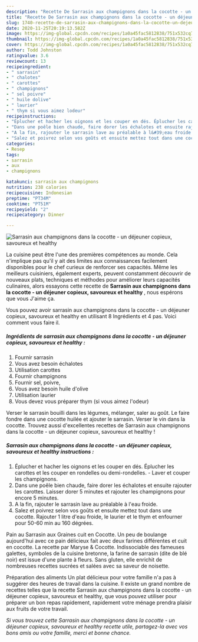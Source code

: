 ```yaml
---
description: "Recette De Sarrasin aux champignons dans la cocotte - un déjeuner copieux, savoureux et healthy"
title: "Recette De Sarrasin aux champignons dans la cocotte - un déjeuner copieux, savoureux et healthy"
slug: 1740-recette-de-sarrasin-aux-champignons-dans-la-cocotte-un-dejeuner-copieux-savoureux-et-healthy
date: 2020-11-25T20:19:13.582Z
image: https://img-global.cpcdn.com/recipes/1a0a45fac5812838/751x532cq70/sarrasin-aux-champignons-dans-la-cocotte-un-dejeuner-copieux-savoureux-et-healthy-photo-principale-de-la-recette.jpg
thumbnail: https://img-global.cpcdn.com/recipes/1a0a45fac5812838/751x532cq70/sarrasin-aux-champignons-dans-la-cocotte-un-dejeuner-copieux-savoureux-et-healthy-photo-principale-de-la-recette.jpg
cover: https://img-global.cpcdn.com/recipes/1a0a45fac5812838/751x532cq70/sarrasin-aux-champignons-dans-la-cocotte-un-dejeuner-copieux-savoureux-et-healthy-photo-principale-de-la-recette.jpg
author: Todd Johnston
ratingvalue: 3.6
reviewcount: 13
recipeingredient:
- " sarrasin"
- " chalotes"
- " carottes"
- " champignons"
- " sel poivre"
- " huile dolive"
- " laurier"
- " thym si vous aimez lodeur"
recipeinstructions:
- "Éplucher et hacher les oignons et les couper en dés. Éplucher les carottes et les couper en rondelles ou demi-rondelles. Laver et couper les champignons."
- "Dans une poêle bien chaude, faire dorer les échalotes et ensuite rajouter les carottes. Laisser dorer 5 minutes et rajouter les champignons pour encore 5 minutes."
- "A la fin, rajouter le sarrasin lave au préalable à l&#39;eau froide."
- "Salez et poivrez selon vos goûts et ensuite mettez tout dans une cocotte. Rajouter 1 litre d&#39;eau froide, le laurier et le thym et enfourner pour 50-60 min au 160 dégrées."
categories:
- Resep
tags:
- sarrasin
- aux
- champignons

katakunci: sarrasin aux champignons 
nutrition: 238 calories
recipecuisine: Indonesian
preptime: "PT34M"
cooktime: "PT51M"
recipeyield: "2"
recipecategory: Dinner

---
```



![Sarrasin aux champignons dans la cocotte - un déjeuner copieux, savoureux et healthy](https://img-global.cpcdn.com/recipes/1a0a45fac5812838/751x532cq70/sarrasin-aux-champignons-dans-la-cocotte-un-dejeuner-copieux-savoureux-et-healthy-photo-principale-de-la-recette.jpg)

La cuisine peut être l'une des premières compétences au monde. Cela n'implique pas qu'il y ait des limites aux connaissances facilement disponibles pour le chef curieux de renforcer ses capacités. Même les meilleurs cuisiniers, également experts, peuvent constamment découvrir de nouveaux plats, techniques et méthodes pour améliorer leurs capacités culinaires, alors essayons cette recette de <strong> Sarrasin aux champignons dans la cocotte - un déjeuner copieux, savoureux et healthy </strong>, nous espérons que vous J'aime ça.

<!--inarticleads1-->

Vous pouvez avoir sarrasin aux champignons dans la cocotte - un déjeuner copieux, savoureux et healthy en utilisant 8 Ingrédients et 4 pas. Voici comment vous faire il.

##### Ingrédients de sarrasin aux champignons dans la cocotte - un déjeuner copieux, savoureux et healthy :

1. Fournir  sarrasin
1. Vous avez besoin  échalotes
1. Utilisation  carottes
1. Fournir  champignons
1. Fournir  sel, poivre,
1. Vous avez besoin  huile d&#39;olive
1. Utilisation  laurier
1. Vous devez vous préparer  thym (si vous aimez l&#39;odeur)


Verser le sarrasin bouilli dans les légumes, mélanger, saler au goût. Le faire fondre dans une cocotte huilée et ajouter le sarrasin. Verser le vin dans la cocotte. Trouvez aussi d&#39;excellentes recettes de Sarrasin aux champignons dans la cocotte - un déjeuner copieux, savoureux et healthy ! 

<!--inarticleads2-->

##### Sarrasin aux champignons dans la cocotte - un déjeuner copieux, savoureux et healthy instructions :

1. Éplucher et hacher les oignons et les couper en dés. Éplucher les carottes et les couper en rondelles ou demi-rondelles. - Laver et couper les champignons.
1. Dans une poêle bien chaude, faire dorer les échalotes et ensuite rajouter les carottes. Laisser dorer 5 minutes et rajouter les champignons pour encore 5 minutes.
1. A la fin, rajouter le sarrasin lave au préalable à l&#39;eau froide.
1. Salez et poivrez selon vos goûts et ensuite mettez tout dans une cocotte. Rajouter 1 litre d&#39;eau froide, le laurier et le thym et enfourner pour 50-60 min au 160 dégrées.


Pain au Sarrasin aux Graines cuit en Cocotte. Un peu de boulange aujourd&#39;hui avec ce pain délicieux fait avec deux farines différentes et cuit en cocotte. La recette par Maryse &amp; Cocotte. Indissociable des fameuses galettes, symboles de la cuisine bretonne, la farine de sarrasin (dite de blé noir) est issue d&#39;une plante à fleurs. Sans gluten, elle enrichit de nombreuses recettes sucrées et salées avec sa saveur de noisette. 

<!--inarticleads1-->

<p>
Préparation des aliments Un plat délicieux pour votre famille n'a pas à suggérer des heures de travail dans la cuisine. Il existe un grand nombre de recettes telles que la recette Sarrasin aux champignons dans la cocotte - un déjeuner copieux, savoureux et healthy, que vous pouvez utiliser pour préparer un bon repas rapidement, rapidement votre ménage prendra plaisir aux fruits de votre travail.
</p>

<p>
<i>Si vous trouvez cette Sarrasin aux champignons dans la cocotte - un déjeuner copieux, savoureux et healthy recette utile, partagez-la avec vos bons amis ou votre famille, merci et bonne chance.</i>
</p>
